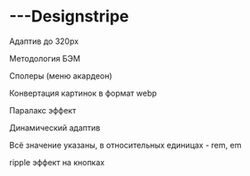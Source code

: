 # ---Designstripe

Адаптив до 320px

Методология БЭМ

Сполеры (меню акардеон)

Конвертация картинок в формат webp

Паралакс эффект

Динамический адаптив

Всё значение указаны, в относительных единицах - rem, em

ripple эффект на кнопках
